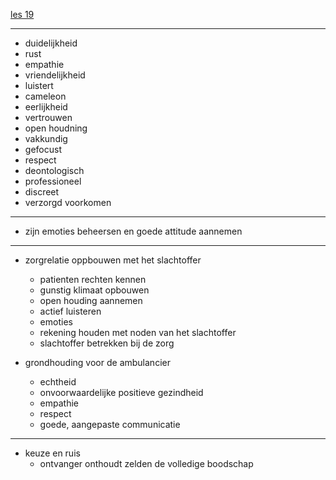 [les 19](https://campusvesta.instructure.com/courses/826/pages/les-19-basiscommunicatie-en-attitude-van-de-ambulancier?module_item_id=14672)

---

- duidelijkheid
- rust
- empathie
- vriendelijkheid
- luistert
- cameleon
- eerlijkheid
- vertrouwen
- open houdning
- vakkundig
- gefocust
- respect
- deontologisch
- professioneel
- discreet
- verzorgd voorkomen

---

- zijn emoties beheersen en goede attitude aannemen

---

- zorgrelatie oppbouwen met het slachtoffer
	- patienten rechten kennen
	- gunstig klimaat opbouwen
	- open houding aannemen
	- actief luisteren
	- emoties
	- rekening houden met noden van het slachtoffer
	- slachtoffer betrekken bij de zorg

- grondhouding voor de ambulancier
	- echtheid
	- onvoorwaardelijke positieve gezindheid
	- empathie
	- respect
	- goede, aangepaste communicatie

---

- keuze en ruis
	- ontvanger onthoudt zelden de volledige boodschap